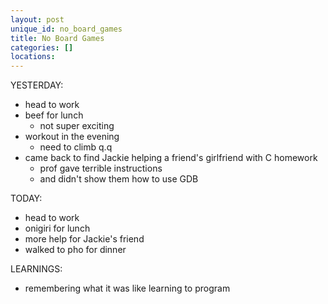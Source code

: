 ```yaml
---
layout: post
unique_id: no_board_games
title: No Board Games
categories: []
locations: 
---
```


YESTERDAY:
* head to work
* beef for lunch
  * not super exciting
* workout in the evening
  * need to climb q.q
* came back to find Jackie helping a friend's girlfriend with C homework
  * prof gave terrible instructions
  * and didn't show them how to use GDB

TODAY:
* head to work
* onigiri for lunch
* more help for Jackie's friend
* walked to pho for dinner

LEARNINGS:
* remembering what it was like learning to program
